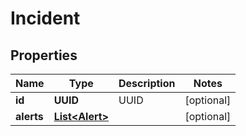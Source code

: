 

# Incident


## Properties

| Name | Type | Description | Notes |
|------------ | ------------- | ------------- | -------------|
|**id** | **UUID** | UUID |  [optional] |
|**alerts** | [**List&lt;Alert&gt;**](Alert.md) |  |  [optional] |




